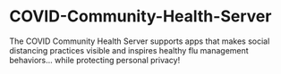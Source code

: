 # COVID-Community-Health-Server
The COVID Community Health Server supports apps that makes social distancing practices visible and inspires healthy flu management behaviors... while protecting personal privacy!
